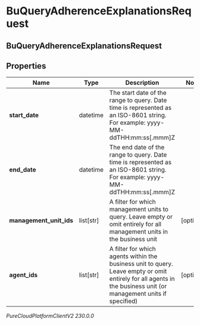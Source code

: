 # BuQueryAdherenceExplanationsRequest

## BuQueryAdherenceExplanationsRequest

## Properties

|Name | Type | Description | Notes|
|------------ | ------------- | ------------- | -------------|
| **start_date** | datetime | The start date of the range to query. Date time is represented as an ISO-8601 string. For example: yyyy-MM-ddTHH:mm:ss[.mmm]Z | |
| **end_date** | datetime | The end date of the range to query. Date time is represented as an ISO-8601 string. For example: yyyy-MM-ddTHH:mm:ss[.mmm]Z | |
| **management_unit_ids** | list[str] | A filter for which management units to query. Leave empty or omit entirely for all management units in the business unit | [optional] |
| **agent_ids** | list[str] | A filter for which agents within the business unit to query. Leave empty or omit entirely for all agents in the business unit (or management units if specified) | [optional] |



_PureCloudPlatformClientV2 230.0.0_

